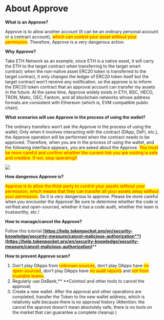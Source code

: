 # About Approve

**What is an Approve?**

Approve is to allow another account (It can be an ordinary personal account or a contract account), <mark style="color:red;">which can control your asset without your permission</mark>. Therefore, Approve is a very dangerous action.

**Why Approve?**

Take ETH Network as an example, since ETH is a native asset, it will carry the ETH to the target contract when transferring to the target smart contract; when the non-native asset ERC20 token is transferred to the target contract, it only changes the ledger of ERC20 token itself but the target contract won’t receive any notification, so the approve is to inform the ERC20 token contract that an approval account can transfer my assets in the future. At the same time, Approve widely exists in ETH, BSC, HECO, TRON, Matic, OEC, Fantom, and all blockchain networks whose address formats are consistent with Ethereum (which is, EVM compatible public chain).

**What scenarios will use Approve in the process of using the wallet?**

The ordinary transfers won’t ask the Approve in the process of using the wallet; Only when it involves interacting with the contract (DApp, DeFi, etc.), the Approve operation will be performed when the contract needs to be approved. Therefore, when you are in the process of using the wallet, and the following interface appears, you are asked about the Approve. <mark style="color:red;">You must be more careful and confirm whether the current link you are visiting is safe and credible. If not, stop operating!!</mark>

<mark style="color:red;"></mark>![](../../.gitbook/assets/photo\_2021-10-29\_22-25-45.jpg)<mark style="color:red;"></mark>

**How dangerous Approve is?**

<mark style="color:red;">Approve is to allow the third-party to control your assets without your permission, which means that they can transfer all your assets away without your permission.</mark> So it is very dangerous to approve. Please be more careful when you encounter the Approve! Be sure to determine whether the code is verified and open-sourced, whether it has a code audit, whether the team is trustworthy, etc.!

**How to manage/cancel the Approve?**

Follow this tutorial:[**https://help.tokenpocket.pro/en/security-knowledge/security-measure/cancel-malicious-authorization**](https://help.tokenpocket.pro/en/security-knowledge/security-measure/cancel-malicious-authorization)****

**How to prevent Approve scam?**

1. Don't play DApps from <mark style="color:red;">unknown sources</mark>, don’t play DApps have <mark style="color:red;">no open-sourced</mark>, don’t play DApps have <mark style="color:red;">no audit reports</mark> and <mark style="color:red;">not from trustable teams</mark>.
2. Regularly use DeBank,** **Cointool and other tools to cancel the approval;
3. Create a new wallet. After the approval and other operations are completed, transfer the Token to the new wallet address, which is relatively safe because there is no approval history (Attention: the cancel the approve doesn’t mean absolutely safe, there is no tools on the market that can guarantee a complete cleanup.)
